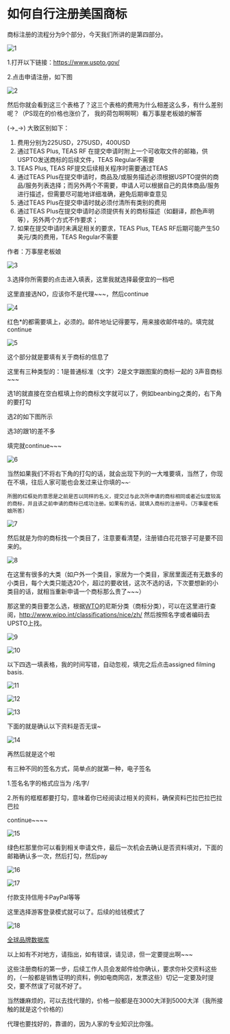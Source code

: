 # 如何自行注册美国商标

商标注册的流程分为9个部分，今天我们所讲的是第四部分。

![1](pic/1.jpg)

1.打开以下链接：https://www.uspto.gov/

2.点击申请注册，如下图

![2](pic/2.jpg)

然后你就会看到这三个表格了？这三个表格的费用为什么相差这么多，有什么差别呢？（PS现在的价格也涨价了， 我的荷包啊啊啊）看万事屋老板娘的解答

(→_→) 大致区别如下：

1. 费用分别为225USD，275USD，400USD
2. 通过TEAS Plus, TEAS RF 在提交申请时附上一个可收取文件的邮箱，供USPTO发送商标的后续文件，TEAS Regular不需要
3. TEAS Plus, TEAS RF提交后续相关程序时需要通过TEAS
4. 通过TEAS Plus在提交申请时，商品及/或服务描述必须根据USPTO提供的商品/服务列表选择；而另外两个不需要，申请人可以根据自己的具体商品/服务进行描述，但需要尽可能地详细准确，避免后期审查意见
5. 通过TEAS Plus在提交申请时就必须付清所有类别的费用
6. 通过TEAS Plus在提交申请时必须提供有关的商标描述（如翻译，颜色声明等），另外两个方式不作要求；
7. 如果在提交申请时未满足相关的要求，TEAS Plus, TEAS RF后期可能产生50美元/类的费用，TEAS Regular不需要

作者：万事屋老板娘

![3](pic/3.jpg)

3.选择你所需要的点击进入填表，这里我就选择最便宜的一档吧

这里直接选NO，应该你不是代理~~~，然后continue

![4](pic/4.jpg)

红色*的都需要填上，必须的。邮件地址记得要写，用来接收邮件啥的。填完就continue

![5](pic/5.jpg)

 这个部分就是要填有关于商标的信息了

这里有三种类型的：1是普通标准（文字）2是文字跟图案的商标一起的 3声音商标~~~

选1的就直接在空白框填上你的商标文字就可以了，例如beanbing之类的，右下角的要打勾

选2的如下图所示

选3的跟1的差不多

填完就continue~~~

![6](pic/6.jpg)

当然如果我们不将右下角的打勾的话，就会出现下列的一大堆要填，当然了，你现在不填，往后人家可能也会发过来让你填的~~·

`所圈的红框处的意思是之前是否以同样的名义，提交过与此次所申请的商标相同或者近似度较高的商标，并且该之前申请的商标已成功注册。如果有的话，就填入商标的注册号。（万事屋老板娘所答）`

![7](pic/7.jpg)

然后就是为你的商标找一个类目了，注意要看清楚，注册错白花花银子可是要不回来的。

![8](pic/8.jpg)

在这里有很多的大类（如户外一个类目，家居为一个类目，家居里面还有无数多的小类目，每个大类只能选20个，超过的要收钱，这次不选的话，下次要想新的小类目的话，就相当重新申请一个商标那么贵了~~~）

那这里的类目要怎么选，根据[WTO](http://www.wipo.int/)的尼斯分类（商标分类），可以在这里进行查阅，http://www.wipo.int/classifications/nice/zh/  然后按照名字或者编码去UPSTO上找。

![9](pic/9.jpg)

![10](pic/10.jpg)

以下四选一填表格，我的时间写错，自动忽视，填完之后点击assigned  filming basis.

![11](pic/11.jpg)

![12](pic/12.jpg)

![13](pic/13.jpg)

下面的就是确认以下资料是否无误~

![14](pic/14.jpg)

再然后就是这个啦

有三种不同的签名方式，简单点的就第一种，电子签名

1.签名名字的格式应当为 /名字/

2.所有的框框都要打勾，意味着你已经阅读过相关的资料，确保资料巴拉巴拉巴拉巴拉

continue~~~~

![15](pic/15.jpg)

绿色栏那里你可以看到相关申请文件，最后一次机会去确认是否资料填对，下面的邮箱确认多一次，然后打勾，然后pay

![16](pic/16.jpg)

![17](pic/17.jpg)

付款支持信用卡PayPal等等

这里选择游客登录模式就可以了。后续的给钱模式了

![18](pic/18.jpg)

 [全球品牌数据库](http://www.wipo.int/reference/zh/branddb/)

以上如有不对地方，请指出，如有错误，请见谅，但一定要提出啊~~~

这些注册商标的第一步，后续工作人员会发邮件给你确认，要求你补交资料这些的，（一般都是销售证明的资料，例如电商网店，发票这些）切记一定要及时提交，要不然误了可就不好了。

当然嫌麻烦的，可以去找代理的，价格一般都是在3000大洋到5000大洋（我所接触的就是这个价格的）

代理也要找好的，靠谱的，因为人家的专业知识比你强。

